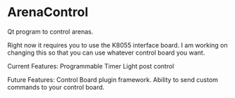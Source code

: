ArenaControl
============

Qt program to control arenas.

Right now it requires you to use the K8055 interface board. I am working on changing this so that you can use whatever control board you want.

Current Features:
  Programmable Timer
  Light post control
  
Future Features:
  Control Board plugin framework.
  Ability to send custom commands to your control board.
